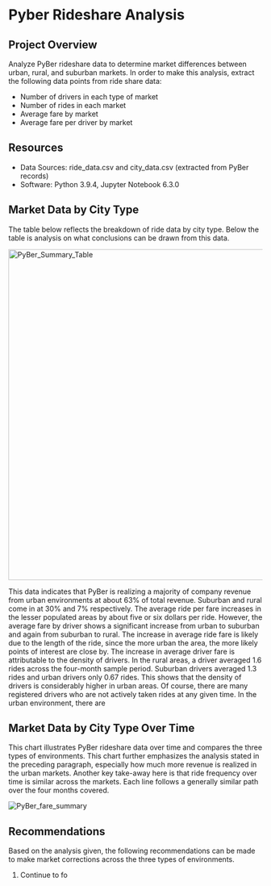 # Pyber Rideshare Analysis

## Project Overview
Analyze PyBer rideshare data to determine market differences between urban, rural, and suburban markets. In order to make this analysis, extract the following data points from ride share data:

-	Number of drivers in each type of market
-	Number of rides in each market
-	Average fare by market
-	Average fare per driver by market

## Resources

- Data Sources: ride_data.csv and city_data.csv (extracted from PyBer records)
- Software: Python 3.9.4, Jupyter Notebook 6.3.0

## Market Data by City Type

The table below reflects the breakdown of ride data by city type.  Below the table is analysis on what conclusions can be drawn from this data.

<img width="656" alt="PyBer_Summary_Table" src="https://user-images.githubusercontent.com/78807451/120079602-a0bdb200-c082-11eb-9edf-5d0e3df9d5de.png">

This data indicates that PyBer is realizing a majority of company revenue from urban environments at about 63% of total revenue. Suburban and rural come in at 30% and 7% respectively.  The average ride per fare increases in the lesser populated areas by about five or six dollars per ride. However, the average fare by driver shows a significant increase from urban to suburban and again from suburban to rural. The increase in average ride fare is likely due to the length of the ride, since the more urban the area, the more likely points of interest are close by. The increase in average driver fare is attributable to the density of drivers. In the rural areas, a driver averaged 1.6 rides across the four-month sample period. Suburban drivers averaged 1.3 rides and urban drivers only 0.67 rides. This shows that the density of drivers is considerably higher in urban areas. Of course, there are many registered drivers who are not actively taken rides at any given time. In the urban environment, there are

## Market Data by City Type Over Time

This chart illustrates PyBer rideshare data over time and compares the three types of environments. This chart further emphasizes the analysis stated in the preceding paragraph, especially how much more revenue is realized in the urban markets. Another key take-away here is that ride frequency over time is similar across the markets. Each line follows a generally similar path over the four months covered.

![PyBer_fare_summary](https://user-images.githubusercontent.com/78807451/120080325-55a59e00-c086-11eb-8a1b-6c11cfbbfd0e.png)

## Recommendations

Based on the analysis given, the following recommendations can be made to make market corrections across the three types of environments.

1. Continue to fo
